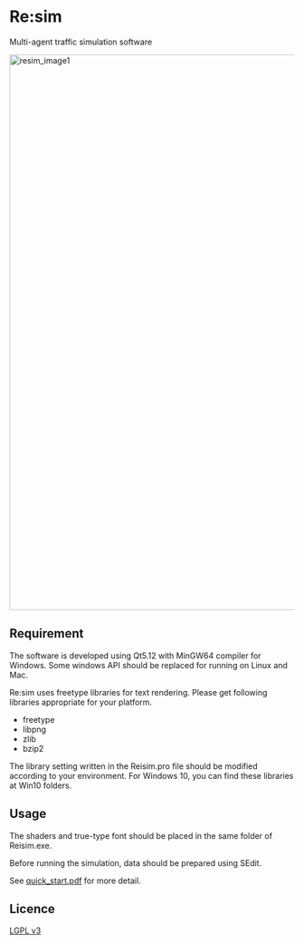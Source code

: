 # Re:sim
Multi-agent traffic simulation software

<img width="980" alt="resim_image1" src="https://user-images.githubusercontent.com/60654261/81361024-3a34c180-9118-11ea-98bd-16d56e49d848.png">


## Requirement

The software is developed using Qt5.12 with MinGW64 compiler for Windows.
Some windows API should be replaced for running on Linux and Mac.

Re:sim uses freetype libraries for text rendering.
Please get following libraries appropriate for your platform.
  - freetype
  - libpng
  - zlib
  - bzip2
  
The library setting written in the Reisim.pro file should be modified according to your environment.
For Windows 10, you can find these libraries at Win10 folders.

## Usage

The shaders and true-type font should be placed in the same folder of Reisim.exe.

Before running the simulation, data should be prepared using SEdit.

See [quick_start.pdf](https://github.com/Reisim/Reisim/blob/master/quick_start.pdf) for more detail.

## Licence

[LGPL v3](https://github.com/Reisim/Reisim/blob/master/LICENSE)
